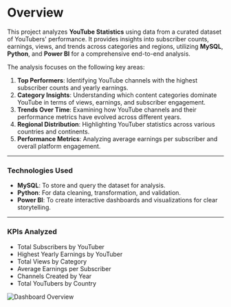 # **Overview**

This project analyzes **YouTube Statistics** using data from a curated dataset of YouTubers' performance. It provides insights into subscriber counts, earnings, views, and trends across categories and regions, utilizing **MySQL**, **Python**, and **Power BI** for a comprehensive end-to-end analysis.

The analysis focuses on the following key areas:

1. **Top Performers**: Identifying YouTube channels with the highest subscriber counts and yearly earnings.  
2. **Category Insights**: Understanding which content categories dominate YouTube in terms of views, earnings, and subscriber engagement.  
3. **Trends Over Time**: Examining how YouTube channels and their performance metrics have evolved across different years.  
4. **Regional Distribution**: Highlighting YouTuber statistics across various countries and continents.  
5. **Performance Metrics**: Analyzing average earnings per subscriber and overall platform engagement.

---

### **Technologies Used**
- **MySQL**: To store and query the dataset for analysis.  
- **Python**: For data cleaning, transformation, and validation.  
- **Power BI**: To create interactive dashboards and visualizations for clear storytelling.

---

### **KPIs Analyzed**
- Total Subscribers by YouTuber  
- Highest Yearly Earnings by YouTuber  
- Total Views by Category  
- Average Earnings per Subscriber  
- Channels Created by Year  
- Total YouTubers by Country  

![Dashboard Overview](images/dashboard.png)

